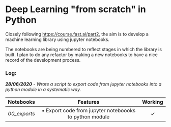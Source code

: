 # Deep Learning "from scratch" in Python
Closely following https://course.fast.ai/part2, the aim is to develop a machine learning library using jupyter notebooks.

The notebooks are being numbered to reflect stages in which the library is built. I plan to do any refactor by making a new notebooks to have a nice record of the development process.

### Log:
*__28/06/2020__ - Wrote a script to export code from jupyter notebooks into a python module in a systematic way.*

|  Notebooks  |  Features  |  Working  |
|-------------|:----------:|:---------:|
| *00_exports*  |  • Export code from jupyter noteboooks to python module  |  ✓ |

